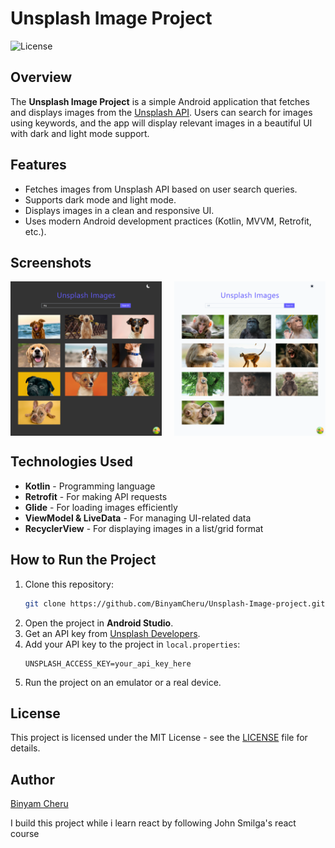 # Unsplash Image Project

![License](https://img.shields.io/badge/license-MIT-blue.svg)

## Overview
The **Unsplash Image Project** is a simple Android application that fetches and displays images from the [Unsplash API](https://unsplash.com/developers). Users can search for images using keywords, and the app will display relevant images in a beautiful UI with dark and light mode support.

## Features
- Fetches images from Unsplash API based on user search queries.
- Supports dark mode and light mode.
- Displays images in a clean and responsive UI.
- Uses modern Android development practices (Kotlin, MVVM, Retrofit, etc.).

## Screenshots
<div style="display: flex; justify-content: space-between;">
    <img src="https://github.com/BinyamCheru/Unsplash-Image-project/blob/master/dark%20mode%20screen%20shot.png" width="48%">
    <img src="https://github.com/BinyamCheru/Unsplash-Image-project/blob/master/light%20mode%20screen%20shot.png" width="48%">
</div>

## Technologies Used
- **Kotlin** - Programming language
- **Retrofit** - For making API requests
- **Glide** - For loading images efficiently
- **ViewModel & LiveData** - For managing UI-related data
- **RecyclerView** - For displaying images in a list/grid format

## How to Run the Project
1. Clone this repository:
   ```sh
   git clone https://github.com/BinyamCheru/Unsplash-Image-project.git
   ```
2. Open the project in **Android Studio**.
3. Get an API key from [Unsplash Developers](https://unsplash.com/developers).
4. Add your API key to the project in `local.properties`:
   ```properties
   UNSPLASH_ACCESS_KEY=your_api_key_here
   ```
5. Run the project on an emulator or a real device.

## License
This project is licensed under the MIT License - see the [LICENSE](LICENSE) file for details.

## Author
[Binyam Cheru](https://github.com/BinyamCheru)

I build this project while i learn react by following John Smilga's react course
